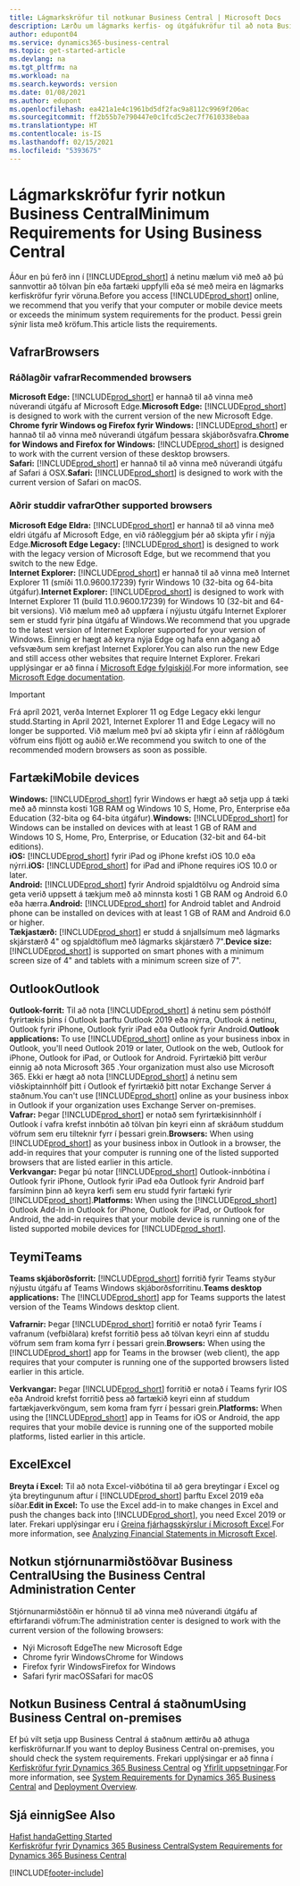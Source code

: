 ```yaml
---
title: Lágmarkskröfur til notkunar Business Central | Microsoft Docs
description: Lærðu um lágmarks kerfis- og útgáfukröfur til að nota Business Central á netinu.
author: edupont04
ms.service: dynamics365-business-central
ms.topic: get-started-article
ms.devlang: na
ms.tgt_pltfrm: na
ms.workload: na
ms.search.keywords: version
ms.date: 01/08/2021
ms.author: edupont
ms.openlocfilehash: ea421a1e4c1961bd5df2fac9a8112c9969f206ac
ms.sourcegitcommit: ff2b55b7e790447e0c1fcd5c2ec7f7610338ebaa
ms.translationtype: HT
ms.contentlocale: is-IS
ms.lasthandoff: 02/15/2021
ms.locfileid: "5393675"
---
```

# <a name="minimum-requirements-for-using-business-central"></a><span data-ttu-id="ced08-103">Lágmarkskröfur fyrir notkun Business Central</span><span class="sxs-lookup"><span data-stu-id="ced08-103">Minimum Requirements for Using Business Central</span></span>

<span data-ttu-id="ced08-104">Áður en þú ferð inn í [!INCLUDE[prod_short](includes/prod_short.md)] á netinu mælum við með að þú sannvottir að tölvan þín eða fartæki uppfylli eða sé með meira en lágmarks kerfiskröfur fyrir vöruna.</span><span class="sxs-lookup"><span data-stu-id="ced08-104">Before you access [!INCLUDE[prod_short](includes/prod_short.md)] online, we recommend that you verify that your computer or mobile device meets or exceeds the minimum system requirements for the product.</span></span> <span data-ttu-id="ced08-105">Þessi grein sýnir lista með kröfum.</span><span class="sxs-lookup"><span data-stu-id="ced08-105">This article lists the requirements.</span></span>  

## <a name="browsers"></a><span data-ttu-id="ced08-106">Vafrar</span><span class="sxs-lookup"><span data-stu-id="ced08-106">Browsers</span></span>

### <a name="recommended-browsers"></a><span data-ttu-id="ced08-107">Ráðlagðir vafrar</span><span class="sxs-lookup"><span data-stu-id="ced08-107">Recommended browsers</span></span>

<span data-ttu-id="ced08-108">**Microsoft Edge:** [!INCLUDE[prod_short](includes/prod_short.md)] er hannað til að vinna með núverandi útgáfu af Microsoft Edge.</span><span class="sxs-lookup"><span data-stu-id="ced08-108">**Microsoft Edge:** [!INCLUDE[prod_short](includes/prod_short.md)] is designed to work with the current version of the new Microsoft Edge.</span></span>  
<span data-ttu-id="ced08-109">**Chrome fyrir Windows og Firefox fyrir Windows:** [!INCLUDE[prod_short](includes/prod_short.md)] er hannað til að vinna með núverandi útgáfum þessara skjáborðsvafra.</span><span class="sxs-lookup"><span data-stu-id="ced08-109">**Chrome for Windows and Firefox for Windows:** [!INCLUDE[prod_short](includes/prod_short.md)] is designed to work with the current version of these desktop browsers.</span></span>  
<span data-ttu-id="ced08-110">**Safari:** [!INCLUDE[prod_short](includes/prod_short.md)] er hannað til að vinna með núverandi útgáfu af Safari á OSX.</span><span class="sxs-lookup"><span data-stu-id="ced08-110">**Safari:** [!INCLUDE[prod_short](includes/prod_short.md)] is designed to work with the current version of Safari on macOS.</span></span>  

### <a name="other-supported-browsers"></a><span data-ttu-id="ced08-111">Aðrir studdir vafrar</span><span class="sxs-lookup"><span data-stu-id="ced08-111">Other supported browsers</span></span>

<span data-ttu-id="ced08-112">**Microsoft Edge Eldra:** [!INCLUDE[prod_short](includes/prod_short.md)] er hannað til að vinna með eldri útgáfu af Microsoft Edge, en við ráðleggjum þér að skipta yfir í nýja Edge.</span><span class="sxs-lookup"><span data-stu-id="ced08-112">**Microsoft Edge Legacy:** [!INCLUDE[prod_short](includes/prod_short.md)] is designed to work with the legacy version of Microsoft Edge, but we recommend that you switch to the new Edge.</span></span>  
<span data-ttu-id="ced08-113">**Internet Explorer:** [!INCLUDE[prod_short](includes/prod_short.md)] er hannað til að vinna með Internet Explorer 11 (smíði 11.0.9600.17239) fyrir Windows 10 (32-bita og 64-bita útgáfur).</span><span class="sxs-lookup"><span data-stu-id="ced08-113">**Internet Explorer:** [!INCLUDE[prod_short](includes/prod_short.md)] is designed to work with Internet Explorer 11 (build 11.0.9600.17239) for Windows 10 (32-bit and 64-bit versions).</span></span> <span data-ttu-id="ced08-114">Við mælum með að uppfæra í nýjustu útgáfu Internet Explorer sem er studd fyrir þína útgáfu af Windows.</span><span class="sxs-lookup"><span data-stu-id="ced08-114">We recommend that you upgrade to the latest version of Internet Explorer supported for your version of Windows.</span></span> <span data-ttu-id="ced08-115">Einnig er hægt að keyra nýja Edge og hafa enn aðgang að vefsvæðum sem krefjast Internet Explorer.</span><span class="sxs-lookup"><span data-stu-id="ced08-115">You can also run the new Edge and still access other websites that require Internet Explorer.</span></span> <span data-ttu-id="ced08-116">Frekari upplýsingar er að finna í [Microsoft Edge fylgiskjöl](/deployedge/edge-ie-mode).</span><span class="sxs-lookup"><span data-stu-id="ced08-116">For more information, see [Microsoft Edge documentation](/deployedge/edge-ie-mode).</span></span>

> [!IMPORTANT]
> <span data-ttu-id="ced08-117">Frá apríl 2021, verða Internet Explorer 11 og Edge Legacy ekki lengur studd.</span><span class="sxs-lookup"><span data-stu-id="ced08-117">Starting in April 2021, Internet Explorer 11 and Edge Legacy will no longer be supported.</span></span> <span data-ttu-id="ced08-118">Við mælum með því að skipta yfir í einn af ráðlögðum vöfrum eins fljótt og auðið er.</span><span class="sxs-lookup"><span data-stu-id="ced08-118">We recommend you switch to one of the recommended modern browsers as soon as possible.</span></span>

## <a name="mobile-devices"></a><span data-ttu-id="ced08-119">Fartæki</span><span class="sxs-lookup"><span data-stu-id="ced08-119">Mobile devices</span></span>

<span data-ttu-id="ced08-120">**Windows:** [!INCLUDE[prod_short](includes/prod_short.md)] fyrir Windows er hægt að setja upp á tæki með að minnsta kosti 1GB RAM og Windows 10 S, Home, Pro, Enterprise eða Education (32-bita og 64-bita útgáfur).</span><span class="sxs-lookup"><span data-stu-id="ced08-120">**Windows:** [!INCLUDE[prod_short](includes/prod_short.md)] for Windows can be installed on devices with at least 1 GB of RAM and Windows 10 S, Home, Pro, Enterprise, or Education (32-bit and 64-bit editions).</span></span>  
<span data-ttu-id="ced08-121">**iOS:** [!INCLUDE[prod_short](includes/prod_short.md)] fyrir iPad og iPhone krefst iOS 10.0 eða nýrri.</span><span class="sxs-lookup"><span data-stu-id="ced08-121">**iOS:** [!INCLUDE[prod_short](includes/prod_short.md)] for iPad and iPhone requires iOS 10.0 or later.</span></span>  
<span data-ttu-id="ced08-122">**Android:** [!INCLUDE[prod_short](includes/prod_short.md)] fyrir Android spjaldtölvu og Android síma geta verið uppsett á tækjum með að minnsta kosti 1 GB RAM og Android 6.0 eða hærra.</span><span class="sxs-lookup"><span data-stu-id="ced08-122">**Android:** [!INCLUDE[prod_short](includes/prod_short.md)] for Android tablet and Android phone can be installed on devices with at least 1 GB of RAM and Android 6.0 or higher.</span></span>  
<span data-ttu-id="ced08-123">**Tækjastærð:** [!INCLUDE[prod_short](includes/prod_short.md)] er studd á snjallsímum með lágmarks skjárstærð 4" og spjaldtöflum með lágmarks skjárstærð 7".</span><span class="sxs-lookup"><span data-stu-id="ced08-123">**Device size:** [!INCLUDE[prod_short](includes/prod_short.md)] is supported on smart phones with a minimum screen size of 4" and tablets with a minimum screen size of 7".</span></span>  

## <a name="outlook"></a><span data-ttu-id="ced08-124">Outlook</span><span class="sxs-lookup"><span data-stu-id="ced08-124">Outlook</span></span>

<span data-ttu-id="ced08-125">**Outlook-forrit:** Til að nota [!INCLUDE[prod_short](includes/prod_short.md)] á netinu sem pósthólf fyrirtækis þíns í Outlook þarftu Outlook 2019 eða nýrra, Outlook á netinu, Outlook fyrir iPhone, Outlook fyrir iPad eða Outlook fyrir Android.</span><span class="sxs-lookup"><span data-stu-id="ced08-125">**Outlook applications:** To use [!INCLUDE[prod_short](includes/prod_short.md)] online as your business inbox in Outlook, you'll need Outlook 2019 or later, Outlook on the web, Outlook for iPhone, Outlook for iPad, or Outlook for Android.</span></span> <span data-ttu-id="ced08-126">Fyrirtækið þitt verður einnig að nota Microsoft 365 .</span><span class="sxs-lookup"><span data-stu-id="ced08-126">Your organization must also use Microsoft 365.</span></span> <span data-ttu-id="ced08-127">Ekki er hægt að nota [!INCLUDE[prod_short](includes/prod_short.md)] á netinu sem viðskiptainnhólf þitt í Outlook ef fyrirtækið þitt notar Exchange Server á staðnum.</span><span class="sxs-lookup"><span data-stu-id="ced08-127">You can't use [!INCLUDE[prod_short](includes/prod_short.md)] online as your business inbox in Outlook if your organization uses Exchange Server on-premises.</span></span>  
<span data-ttu-id="ced08-128">**Vafrar:** Þegar [!INCLUDE[prod_short](includes/prod_short.md)] er notað sem fyrirtækisinnhólf í Outlook í vafra krefst innbótin að tölvan þín keyri einn af skráðum studdum vöfrum sem eru tilteknir fyrr í þessari grein.</span><span class="sxs-lookup"><span data-stu-id="ced08-128">**Browsers:** When using [!INCLUDE[prod_short](includes/prod_short.md)] as your business inbox in Outlook in a browser, the add-in requires that your computer is running one of the listed supported browsers that are listed earlier in this article.</span></span>  
<span data-ttu-id="ced08-129">**Verkvangar:** Þegar þú notar [!INCLUDE[prod_short](includes/prod_short.md)] Outlook-innbótina í Outlook fyrir iPhone, Outlook fyrir iPad eða Outlook fyrir Android þarf farsíminn þinn að keyra kerfi sem eru studd fyrir fartæki fyrir [!INCLUDE[prod_short](includes/prod_short.md)].</span><span class="sxs-lookup"><span data-stu-id="ced08-129">**Platforms:** When using the [!INCLUDE[prod_short](includes/prod_short.md)] Outlook Add-In in Outlook for iPhone, Outlook for iPad, or Outlook for Android, the add-in requires that your mobile device is running one of the listed supported mobile devices for [!INCLUDE[prod_short](includes/prod_short.md)].</span></span>  

## <a name="teams"></a><span data-ttu-id="ced08-130">Teymi</span><span class="sxs-lookup"><span data-stu-id="ced08-130">Teams</span></span>

<span data-ttu-id="ced08-131">**Teams skjáborðsforrit:** [!INCLUDE[prod_short](includes/prod_short.md)] forritið fyrir Teams styður nýjustu útgáfu af Teams Windows skjáborðsforritinu.</span><span class="sxs-lookup"><span data-stu-id="ced08-131">**Teams desktop applications:** The [!INCLUDE[prod_short](includes/prod_short.md)] app for Teams supports the latest version of the Teams Windows desktop client.</span></span> 

<span data-ttu-id="ced08-132">**Vafrarnir:** Þegar [!INCLUDE[prod_short](includes/prod_short.md)] forritið er notað fyrir Teams í vafranum (vefbiðlara) krefst forritið þess að tölvan keyri einn af studdu vöfrum sem fram koma fyrr í þessari grein.</span><span class="sxs-lookup"><span data-stu-id="ced08-132">**Browsers:** When using the [!INCLUDE[prod_short](includes/prod_short.md)] app for Teams in the browser (web client), the app requires that your computer is running one of the supported browsers listed earlier in this article.</span></span> 

<span data-ttu-id="ced08-133">**Verkvangar:** Þegar [!INCLUDE[prod_short](includes/prod_short.md)] forritið er notað í Teams fyrir IOS eða Android krefst forritið þess að fartækið keyri einn af studdum fartækjaverkvöngum, sem koma fram fyrr í þessari grein.</span><span class="sxs-lookup"><span data-stu-id="ced08-133">**Platforms:** When using the [!INCLUDE[prod_short](includes/prod_short.md)] app in Teams for iOS or Android, the app requires that your mobile device is running one of the supported mobile platforms, listed earlier in this article.</span></span>

## <a name="excel"></a><span data-ttu-id="ced08-134">Excel</span><span class="sxs-lookup"><span data-stu-id="ced08-134">Excel</span></span>

<span data-ttu-id="ced08-135">**Breyta í Excel:** Til að nota Excel-viðbótina til að gera breytingar í Excel og ýta breytingunum aftur í [!INCLUDE[prod_short](includes/prod_short.md)] þarftu Excel 2019 eða síðar.</span><span class="sxs-lookup"><span data-stu-id="ced08-135">**Edit in Excel:** To use the Excel add-in to make changes in Excel and push the changes back into [!INCLUDE[prod_short](includes/prod_short.md)], you need Excel 2019 or later.</span></span> <span data-ttu-id="ced08-136">Frekari upplýsingar eru í [Greina fjárhagsskýrslur í Microsoft Excel](finance-analyze-excel.md).</span><span class="sxs-lookup"><span data-stu-id="ced08-136">For more information, see [Analyzing Financial Statements in Microsoft Excel](finance-analyze-excel.md).</span></span>  

## <a name="using-the-business-central-administration-center"></a><a name="TAC"></a> <span data-ttu-id="ced08-137">Notkun stjórnunarmiðstöðvar Business Central</span><span class="sxs-lookup"><span data-stu-id="ced08-137">Using the Business Central Administration Center</span></span>

<span data-ttu-id="ced08-138">Stjórnunarmiðstöðin er hönnuð til að vinna með núverandi útgáfu af eftirfarandi vöfrum:</span><span class="sxs-lookup"><span data-stu-id="ced08-138">The administration center is designed to work with the current version of the following browsers:</span></span>

- <span data-ttu-id="ced08-139">Nýi Microsoft Edge</span><span class="sxs-lookup"><span data-stu-id="ced08-139">The new Microsoft Edge</span></span>
- <span data-ttu-id="ced08-140">Chrome fyrir Windows</span><span class="sxs-lookup"><span data-stu-id="ced08-140">Chrome for Windows</span></span>
- <span data-ttu-id="ced08-141">Firefox fyrir Windows</span><span class="sxs-lookup"><span data-stu-id="ced08-141">Firefox for Windows</span></span>
- <span data-ttu-id="ced08-142">Safari fyrir macOS</span><span class="sxs-lookup"><span data-stu-id="ced08-142">Safari for macOS</span></span>

## <a name="using-business-central-on-premises"></a><span data-ttu-id="ced08-143">Notkun Business Central á staðnum</span><span class="sxs-lookup"><span data-stu-id="ced08-143">Using Business Central on-premises</span></span>

<span data-ttu-id="ced08-144">Ef þú vilt setja upp Business Central á staðnum ættirðu að athuga kerfiskröfurnar.</span><span class="sxs-lookup"><span data-stu-id="ced08-144">If you want to deploy Business Central on-premises, you should check the system requirements.</span></span> <span data-ttu-id="ced08-145">Frekari upplýsingar er að finna í [Kerfiskröfur fyrir Dynamics 365 Business Central](/dynamics365/business-central/dev-itpro/deployment/system-requirement-business-central-v17) og [Yfirlit uppsetningar](/dynamics365/business-central/dev-itpro/deployment/deployment).</span><span class="sxs-lookup"><span data-stu-id="ced08-145">For more information, see [System Requirements for Dynamics 365 Business Central](/dynamics365/business-central/dev-itpro/deployment/system-requirement-business-central-v17) and [Deployment Overview](/dynamics365/business-central/dev-itpro/deployment/deployment).</span></span>  

## <a name="see-also"></a><span data-ttu-id="ced08-146">Sjá einnig</span><span class="sxs-lookup"><span data-stu-id="ced08-146">See Also</span></span>

[<span data-ttu-id="ced08-147">Hafist handa</span><span class="sxs-lookup"><span data-stu-id="ced08-147">Getting Started</span></span>](product-get-started.md)  
[<span data-ttu-id="ced08-148">Kerfiskröfur fyrir Dynamics 365 Business Central</span><span class="sxs-lookup"><span data-stu-id="ced08-148">System Requirements for Dynamics 365 Business Central</span></span>](/dynamics365/business-central/dev-itpro/deployment/system-requirement-business-central-v17)  


[!INCLUDE[footer-include](includes/footer-banner.md)]